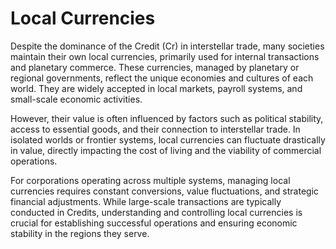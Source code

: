# Local Currencies

Despite the dominance of the Credit (Cr) in interstellar trade, many societies maintain their own local currencies, primarily used for internal transactions and planetary commerce. These currencies, managed by planetary or regional governments, reflect the unique economies and cultures of each world. They are widely accepted in local markets, payroll systems, and small-scale economic activities.

However, their value is often influenced by factors such as political stability, access to essential goods, and their connection to interstellar trade. In isolated worlds or frontier systems, local currencies can fluctuate drastically in value, directly impacting the cost of living and the viability of commercial operations.

For corporations operating across multiple systems, managing local currencies requires constant conversions, value fluctuations, and strategic financial adjustments. While large-scale transactions are typically conducted in Credits, understanding and controlling local currencies is crucial for establishing successful operations and ensuring economic stability in the regions they serve.
